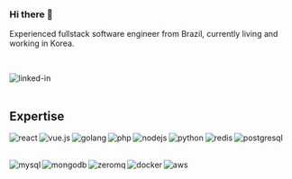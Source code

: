 ### Hi there 👋
Experienced fullstack software engineer from Brazil, currently living and working in Korea.

<br>

[<img align="left" alt="linked-in" src="https://img.shields.io/badge/linkedin-%230077B5.svg?&style=for-the-badge&logo=linkedin&logoColor=white" />](https://www.linkedin.com/in/lorran-pegoretti/)

<br>
<br>

## Expertise

<p align="left">
  <img align="left" alt="react" src="https://img.shields.io/badge/react%20-%2320232a.svg?&style=for-the-badge&logo=react&logoColor=%2361DAFB" />
  <img align="left" alt="vue.js" src="https://img.shields.io/badge/Vue.js-41B883?logo=vue.js&logoColor=white&style=for-the-badge" />
  <img align="left" alt="golang" src="https://img.shields.io/badge/Go-29BEB0?logo=go&logoColor=white&style=for-the-badge" />
  <img align="left" alt="php" src="https://img.shields.io/badge/PHP-474A8A?logo=php&logoColor=white&style=for-the-badge" />
  <img align="left" alt="nodejs" src="https://img.shields.io/badge/node.js%20-%2343853D.svg?&style=for-the-badge&logo=node.js&logoColor=white" />
  <img align="left" alt="python" src="https://img.shields.io/badge/python-4B8BBE?logo=python&logoColor=white&style=for-the-badge" />
  <img align="left" alt="redis" src="https://img.shields.io/badge/Redis-D82C20?logo=redis&logoColor=white&style=for-the-badge" />
  <img align="left" alt="postgresql" src="https://img.shields.io/badge/PostgreSQL-0064a5?logo=postgresql&logoColor=white&style=for-the-badge" />
</p>

<br>
<br>

<p align="left">
  <img align="left" alt="mysql" src="https://img.shields.io/badge/MySQL-00758F?logo=mysql&logoColor=white&style=for-the-badge" />
  <img align="left" alt="mongodb" src="https://img.shields.io/badge/MongoDB-4DB33D?logo=mongodb&logoColor=white&style=for-the-badge" />
  <img align="left" alt="zeromq" src="https://img.shields.io/badge/ZeroMQ-f00?logo=zeromq&logoColor=white&style=for-the-badge" />
  <img align="left" alt="docker" src="https://img.shields.io/badge/Docker-0db7ed?logo=docker&logoColor=white&style=for-the-badge" />
  <img align="left" alt="aws" src="https://img.shields.io/badge/Amazon%20AWS-%23232F3E?logo=amazon-aws&logoColor=white&style=for-the-badge" />
</p>

<br>
<br>

<!--
**lorranpego/lorranpego** is a ✨ _special_ ✨ repository because its `README.md` (this file) appears on your GitHub profile.

Here are some ideas to get you started:

- 🔭 I’m currently working on ...
- 🌱 I’m currently learning ...
- 👯 I’m looking to collaborate on ...
- 🤔 I’m looking for help with ...
- 💬 Ask me about ...
- 📫 How to reach me: ...
- 😄 Pronouns: ...
- ⚡ Fun fact: ...
-->
